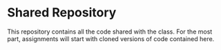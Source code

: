 # Shared Repository

This repository contains all the code shared with the class. For the most part, assignments will start with cloned versions of code contained here.
